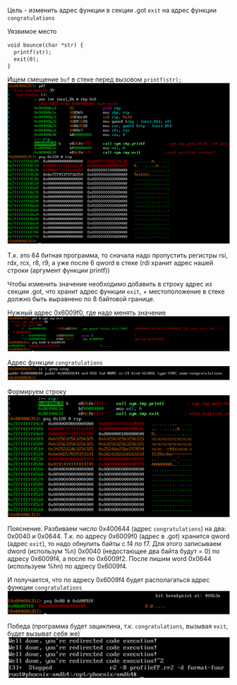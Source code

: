 Цель - изменить адрес функции в секции .got `exit` на адрес функции `congratulations`

Уязвимое место 
```
void bounce(char *str) {
  printf(str);
  exit(0);
}
```

Ищем смещение `buf` в стеке перед вызовом `printf(str);`
![alt text](../images/format-four/1.png)

Т.к. это 64 битная программа, то сначала надо пропустить регистры rsi, rdx, rcx, r8, r9, а уже после 6 qword в стеке (rdi хранит адрес нашей строки (аргумент функции printf))

Чтобы изменить значение необходимо добавить в строку адрес из секции .got, что хранит адрес функции `exit`, + местоположение в стеке должно быть выравнено по 8 байтовой границе.

Нужный адрес 0x6009f0, где надо менять значение
![alt text](../images/format-four/2.png)

Адрес функции `congratulations`
![alt text](../images/format-four/3.png)

Формируем строку 
![alt text](../images/format-four/4.png)

Пояснение.
Разбиваем число 0x400644 (адрес `congratulations`) на два: 0x0040 и 0x0644. Т.к. по адресу 0x6009f0 (адрес в .got) хранится qword (адрес `exit`), то надо обнулить байты с f4 по f7. Для этого записываем dword (использум %n) 0x0040 (недостающее два байта будут = 0) по адресу 0x6009f4, а после по 0x6009f2. После пишим word 0x0644 (используем %hn) по адресу 0x6009f4.

И получается, что по адресу 0x6009f4 будет располагаться адрес функции `congratulations`
![alt text](../images/format-four/5.png)

Победа (программа будет зациклина, т.к. `congratulations`, вызывая `exit`, будет вызыват себя же)
![alt text](../images/format-four/6.png)